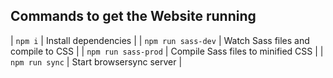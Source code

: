 ## Commands to get the Website running


| `npm i` | Install dependencies |
| `npm run sass-dev` | Watch Sass files and compile to CSS |
| `npm run sass-prod` | Compile Sass files to minified CSS |
| `npm run sync` | Start browsersync server |